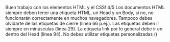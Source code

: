 Buen trabajo con los elementos HTML y el CSS! 4/5
Los documentos HTML siempre deben tener una etiqueta HTML, un Head y un Body, si no, no funcionarán correctamente en muchos navegadores.
Tampoco debes olvidarte de las etiquetas de cierre (linea 66 p.ej.).
Las etiquetas deben ir siempre en minúsculas (linea 29).
La etiqueta link por lo general debe ir en dentro del Head (linea 94).
No debes utilizar etiquetas personalizadas (<ending>)
